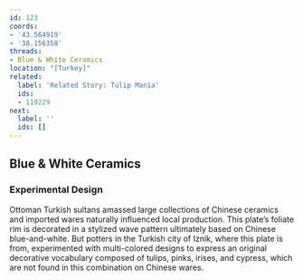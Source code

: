 ```yaml
---
id: 123
coords:
- '43.564919'
- '38.156358'
threads:
- Blue & White Ceramics
location: "[Turkey]"
related:
  label: 'Related Story: Tulip Mania'
  ids:
  - 119229
next:
  label: ''
  ids: []
---
```


## Blue & White Ceramics

### Experimental Design

Ottoman Turkish sultans amassed large collections of Chinese ceramics and imported wares naturally influenced local production. This plate’s foliate rim is decorated in a stylized wave pattern ultimately based on Chinese blue-and-white. But potters in the Turkish city of Iznik, where this plate is from, experimented with multi-colored designs to express an original decorative vocabulary composed of tulips, pinks, irises, and cypress, which are not found in this combination on Chinese wares.
